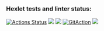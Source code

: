 ### Hexlet tests and linter status:

[![Actions Status](https://github.com/MaksBazunov/frontend-project-lvl1/workflows/hexlet-check/badge.svg)](https://github.com/MaksBazunov/frontend-project-lvl1/actions)
<a href="https://codeclimate.com/github/codeclimate/codeclimate/maintainability"><img src="https://api.codeclimate.com/v1/badges/a99a88d28ad37a79dbf6/maintainability" /></a>
<a href="https://codeclimate.com/github/codeclimate/codeclimate/test_coverage"><img src="https://api.codeclimate.com/v1/badges/a99a88d28ad37a79dbf6/test_coverage" /></a>
[![GitAction](https://github.com/MaksBazunov/frontend-project-lvl1/actions/workflows/mytest.yml/badge.svg)](https://github.com/MaksBazunov/frontend-project-lvl1/actions/workflows/mytest.yml)
<a href="https://asciinema.org/a/fcAo9hdpZoH05NrUVqrKAGZXx" target="_blank"><img src="https://asciinema.org/a/fcAo9hdpZoH05NrUVqrKAGZXx.svg" /></a>
